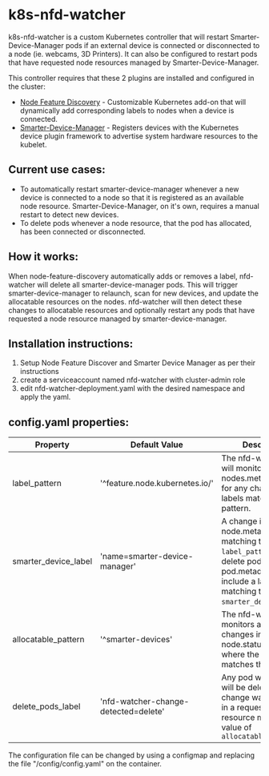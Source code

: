 # k8s-nfd-watcher

k8s-nfd-watcher is a custom Kubernetes controller that will restart Smarter-Device-Manager pods if an external device is connected or disconnected to a node (ie. webcams, 3D Printers). It can also be configured to restart pods that have requested node resources managed by Smarter-Device-Manager.

This controller requires that these 2 plugins are installed and configured in the cluster:
* [Node Feature Discovery](https://github.com/kubernetes-sigs/node-feature-discovery) - Customizable Kubernetes add-on that will dynamically add corresponding labels to nodes when a device is connected.
* [Smarter-Device-Manager](https://gitlab.com/arm-research/smarter/smarter-device-manager) - Registers devices with the Kubernetes device plugin framework to advertise system hardware resources to the kubelet.

## Current use cases:
* To automatically restart smarter-device-manager whenever a new device is connected to a node so that it is registered as an available node resource. Smarter-Device-Manager, on it's own, requires a manual restart to detect new devices.
* To delete pods whenever a node resource, that the pod has allocated, has been connected or disconnected.

## How it works:
When node-feature-discovery automatically adds or removes a label, nfd-watcher will delete all smarter-device-manager pods. This will trigger smarter-device-manager to relaunch, scan for new devices, and update the allocatable resources on the nodes. nfd-watcher will then detect these changes to allocatable resources and optionally restart any pods that have requested a node resource managed by smarter-device-manager.

## Installation instructions:
1.  Setup Node Feature Discover and Smarter Device Manager as per their instructions
2.  create a serviceaccount named nfd-watcher with cluster-admin role
3.  edit nfd-watcher-deployment.yaml with the desired namespace and apply the yaml.

## config.yaml properties:
| Property | Default Value | Description |
| -------- | ------------- | ----------- |
| label_pattern | '^feature.node.kubernetes.io/' | The nfd-watcher pod will monitor nodes.metadata.labels for any changes in labels matching this pattern. |
| smarter_device_label | 'name=smarter-device-manager' | A change in node.metadata.labels matching the value of `label_pattern` will delete pods where pod.metadata.labels include a label matching the value of `smarter_device_label`. |
| allocatable_pattern | '^smarter-devices' | The nfd-watcher pod monitors all nodes for changes in node.status.allocatable where the child keys matches this pattern. |
| delete_pods_label | 'nfd-watcher-change-detected=delete' | Any pod with this label will be deleted if a change was detected in a requested node resource matching the value of `allocatable_pattern` |

The configuration file can be changed by using a configmap and replacing the file "/config/config.yaml" on the container.
